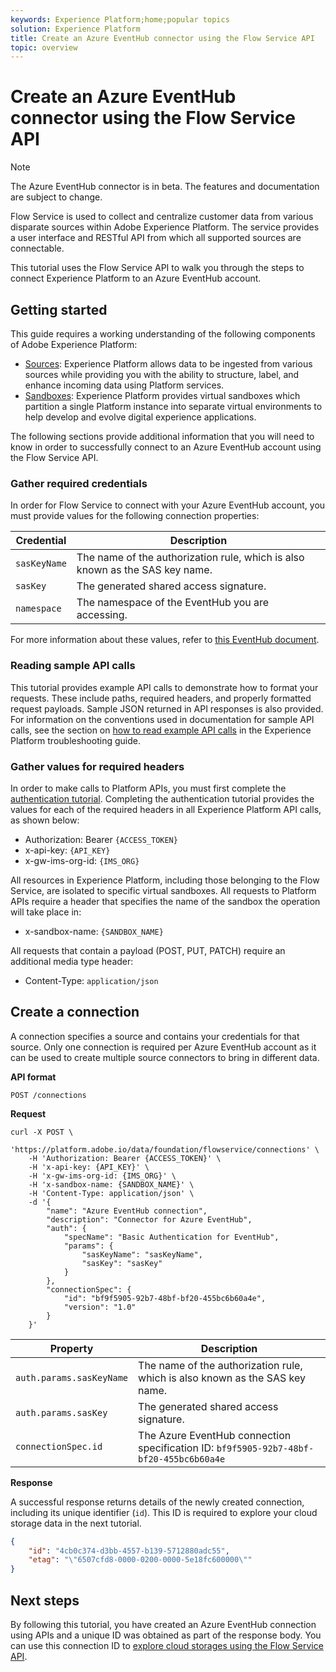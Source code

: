 ```yaml
---
keywords: Experience Platform;home;popular topics
solution: Experience Platform
title: Create an Azure EventHub connector using the Flow Service API
topic: overview
---
```


# Create an Azure EventHub connector using the Flow Service API

>[!NOTE]
> The Azure EventHub connector is in beta. The features and documentation are subject to change.

Flow Service is used to collect and centralize customer data from various disparate sources within Adobe Experience Platform. The service provides a user interface and RESTful API from which all supported sources are connectable.

This tutorial uses the Flow Service API to walk you through the steps to connect Experience Platform to an Azure EventHub account.

## Getting started

This guide requires a working understanding of the following components of Adobe Experience Platform:

-   [Sources](../../../../home.md): Experience Platform allows data to be ingested from various sources while providing you with the ability to structure, label, and enhance incoming data using Platform services.
-   [Sandboxes](../../../../../sandboxes/home.md): Experience Platform provides virtual sandboxes which partition a single Platform instance into separate virtual environments to help develop and evolve digital experience applications.

The following sections provide additional information that you will need to know in order to successfully connect to an Azure EventHub account using the Flow Service API.

### Gather required credentials

In order for Flow Service to connect with your Azure EventHub account, you must provide values for the following connection properties:

| Credential | Description |
| ---------- | ----------- |
| `sasKeyName` | The name of the authorization rule, which is also known as the SAS key name. |
| `sasKey` | The generated shared access signature. |
| `namespace` | The namespace of the EventHub you are accessing. |

For more information about these values, refer to [this EventHub document](https://docs.microsoft.com/en-us/azure/event-hubs/authenticate-shared-access-signature).

### Reading sample API calls

This tutorial provides example API calls to demonstrate how to format your requests. These include paths, required headers, and properly formatted request payloads. Sample JSON returned in API responses is also provided. For information on the conventions used in documentation for sample API calls, see the section on [how to read example API calls](../../../../../landing/troubleshooting.md#how-do-i-format-an-api-request) in the Experience Platform troubleshooting guide.

### Gather values for required headers

In order to make calls to Platform APIs, you must first complete the [authentication tutorial](../../../../../tutorials/authentication.md). Completing the authentication tutorial provides the values for each of the required headers in all Experience Platform API calls, as shown below:

-   Authorization: Bearer `{ACCESS_TOKEN}`
-   x-api-key: `{API_KEY}`
-   x-gw-ims-org-id: `{IMS_ORG}`

All resources in Experience Platform, including those belonging to the Flow Service, are isolated to specific virtual sandboxes. All requests to Platform APIs require a header that specifies the name of the sandbox the operation will take place in:

-   x-sandbox-name: `{SANDBOX_NAME}`

All requests that contain a payload (POST, PUT, PATCH) require an additional media type header:

-   Content-Type: `application/json`

## Create a connection

A connection specifies a source and contains your credentials for that source. Only one connection is required per Azure EventHub account as it can be used to create multiple source connectors to bring in different data.

**API format**

```http
POST /connections
```

**Request**

```shell
curl -X POST \
    'https://platform.adobe.io/data/foundation/flowservice/connections' \
    -H 'Authorization: Bearer {ACCESS_TOKEN}' \
    -H 'x-api-key: {API_KEY}' \
    -H 'x-gw-ims-org-id: {IMS_ORG}' \
    -H 'x-sandbox-name: {SANDBOX_NAME}' \
    -H 'Content-Type: application/json' \
    -d '{
        "name": "Azure EventHub connection",
        "description": "Connector for Azure EventHub",
        "auth": {
            "specName": "Basic Authentication for EventHub",
            "params": {
                "sasKeyName": "sasKeyName",
                "sasKey": "sasKey"
            }
        },
        "connectionSpec": {
            "id": "bf9f5905-92b7-48bf-bf20-455bc6b60a4e",
            "version": "1.0"
        }
    }'
```

| Property | Description |
| -------- | ----------- |
| `auth.params.sasKeyName` | The name of the authorization rule, which is also known as the SAS key name. |
| `auth.params.sasKey` | The generated shared access signature. |
| `connectionSpec.id` | The Azure EventHub connection specification ID: `bf9f5905-92b7-48bf-bf20-455bc6b60a4e` |

**Response**

A successful response returns details of the newly created connection, including its unique identifier (`id`). This ID is required to explore your cloud storage data in the next tutorial.

```json
{
    "id": "4cb0c374-d3bb-4557-b139-5712880adc55",
    "etag": "\"6507cfd8-0000-0200-0000-5e18fc600000\""
}
```

## Next steps

By following this tutorial, you have created an Azure EventHub connection using APIs and a unique ID was obtained as part of the response body. You can use this connection ID to [explore cloud storages using the Flow Service API](../../explore/cloud-storage.md).